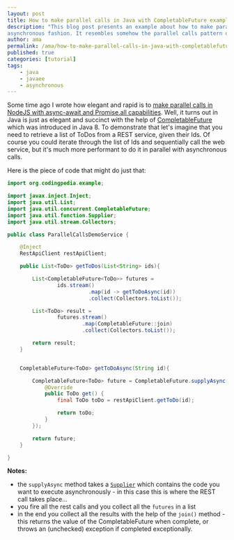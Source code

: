 ```yaml
---
layout: post
title: How to make parallel calls in Java with CompletableFuture example
description: "This blog post presents an example about how to make parallel calls in Java with CompletableFuture in an
asynchronous fashion. It resembles somehow the parallel calls pattern one can achieve in JavaScript with async-await and Promise.all"
author: ama
permalink: /ama/how-to-make-parallel-calls-in-java-with-completablefuture-example
published: true
categories: [tutorial]
tags:
    - java
    - javaee
    - asynchronous
---
```


Some time ago I wrote how elegant and rapid is to [make parallel calls in NodeJS with async-await and Promise.all
capabilities](http://www.codepedia.org/ama/parallel-calls-with-async-await-in-javascript-i-promise-you-all-performance-and-simplicity).
Well, it turns out in Java is just as elegant and succinct with the help of [CompletableFuture](https://docs.oracle.com/javase/8/docs/api/java/util/concurrent/CompletableFuture.html)
which was introduced in Java 8. To demonstrate that let's imagine that you need to retrieve a list of ToDos from a REST service, given their Ids. Of course
you could iterate through the list of Ids and sequentially call the web service, but it's much more performant to do it in parallel
with asynchronous calls.

<!--more-->

Here is the piece of code that might do just that:


```java
import org.codingpedia.example;

import javax.inject.Inject;
import java.util.List;
import java.util.concurrent.CompletableFuture;
import java.util.function.Supplier;
import java.util.stream.Collectors;

public class ParallelCallsDemoService {

    @Inject
    RestApiClient restApiClient;

    public List<ToDo> getToDos(List<String> ids){

        List<CompletableFuture<ToDo>> futures =
                ids.stream()
                          .map(id -> getToDoAsync(id))
                          .collect(Collectors.toList());

        List<ToDo> result =
                futures.stream()
                        .map(CompletableFuture::join)
                        .collect(Collectors.toList());

        return result;
    }


    CompletableFuture<ToDo> getToDoAsync(String id){

        CompletableFuture<ToDo> future = CompletableFuture.supplyAsync(new Supplier<ToDo>() {
            @Override
            public ToDo get() {
                final ToDo toDo = restApiClient.getToDo(id);

                return toDo;
            }
        });

        return future;
    }

}
```

**Notes:**

* the `supplyAsync` method takes a [`Supplier`](https://docs.oracle.com/javase/8/docs/api/java/util/function/Supplier.html)
 which contains the code you want to execute asynchronously - in this case this is where the REST call takes place...
* you fire all the rest calls and you collect all the `futures` in a list
* in the end you collect all the results with the help of the `join()` method - this returns the value of the CompletableFuture
when complete, or throws an (unchecked) exception if completed exceptionally.


